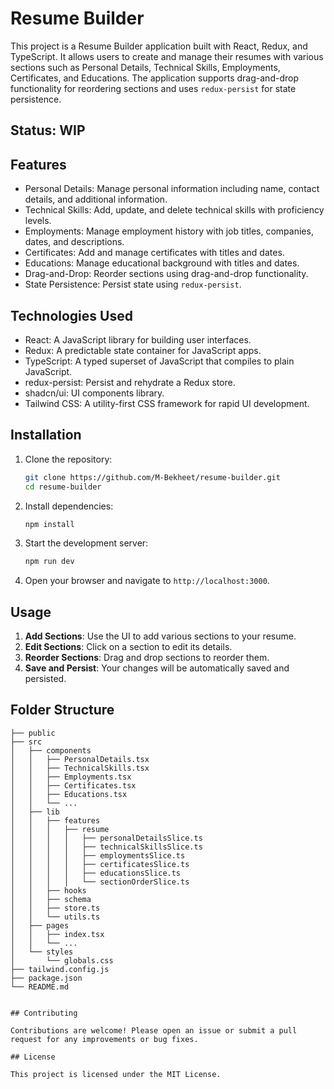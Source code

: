 

# Resume Builder

This project is a Resume Builder application built with React, Redux, and TypeScript. It allows users to create and manage their resumes with various sections such as Personal Details, Technical Skills, Employments, Certificates, and Educations. The application supports drag-and-drop functionality for reordering sections and uses `redux-persist` for state persistence.

## Status: WIP

## Features

- Personal Details: Manage personal information including name, contact details, and additional information.
- Technical Skills: Add, update, and delete technical skills with proficiency levels.
- Employments: Manage employment history with job titles, companies, dates, and descriptions.
- Certificates: Add and manage certificates with titles and dates.
- Educations: Manage educational background with titles and dates.
- Drag-and-Drop: Reorder sections using drag-and-drop functionality.
- State Persistence: Persist state using `redux-persist`.

## Technologies Used

- React: A JavaScript library for building user interfaces.
- Redux: A predictable state container for JavaScript apps.
- TypeScript: A typed superset of JavaScript that compiles to plain JavaScript.
- redux-persist: Persist and rehydrate a Redux store.
- shadcn/ui: UI components library.
- Tailwind CSS: A utility-first CSS framework for rapid UI development.

## Installation

1. Clone the repository:
   ```sh
   git clone https://github.com/M-Bekheet/resume-builder.git
   cd resume-builder
   ```

2. Install dependencies:

   ```sh
   npm install
   ```

3. Start the development server:

   ```sh
   npm run dev
   ```

4. Open your browser and navigate to `http://localhost:3000`.

## Usage

1. **Add Sections**: Use the UI to add various sections to your resume.
2. **Edit Sections**: Click on a section to edit its details.
3. **Reorder Sections**: Drag and drop sections to reorder them.
4. **Save and Persist**: Your changes will be automatically saved and persisted.

## Folder Structure

```
├── public
├── src
│   ├── components
│   │   ├── PersonalDetails.tsx
│   │   ├── TechnicalSkills.tsx
│   │   ├── Employments.tsx
│   │   ├── Certificates.tsx
│   │   ├── Educations.tsx
│   │   └── ...
│   ├── lib
│   │   ├── features
│   │   │   ├── resume
│   │   │   │   ├── personalDetailsSlice.ts
│   │   │   │   ├── technicalSkillsSlice.ts
│   │   │   │   ├── employmentsSlice.ts
│   │   │   │   ├── certificatesSlice.ts
│   │   │   │   ├── educationsSlice.ts
│   │   │   │   └── sectionOrderSlice.ts
│   │   ├── hooks
│   │   ├── schema
│   │   ├── store.ts
│   │   └── utils.ts
│   ├── pages
│   │   ├── index.tsx
│   │   └── ...
│   └── styles
│       └── globals.css
├── tailwind.config.js
├── package.json
└── README.md


## Contributing

Contributions are welcome! Please open an issue or submit a pull request for any improvements or bug fixes.

## License

This project is licensed under the MIT License.

